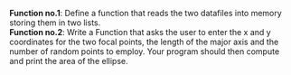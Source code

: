**Function no.1**: Define a function that reads the two datafiles into memory storing them in two lists.  
**Function no.2**: Write a Function that asks the user to enter the x and y coordinates for the two focal points, the length of the major axis and the number of random points to employ.  Your program should then compute and print the area of the ellipse.  
